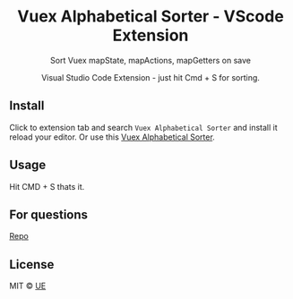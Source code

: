 <h1 align="center">Vuex Alphabetical Sorter - VScode Extension </h1>

<p align="center"> Sort Vuex mapState, mapActions, mapGetters on save</p>

<p align="center"> Visual Studio Code Extension - just hit Cmd + S for sorting.</p>

## Install

Click to extension tab and search `Vuex Alphabetical Sorter` and install it reload your editor. Or use this [Vuex Alphabetical Sorter](https://marketplace.visualstudio.com/items?itemName=suddham.vuex-alphabetical-sorter).

## Usage

Hit CMD + S thats it.

## For questions

[Repo](https://github.com/suddham/vuex-alphabetical-sorter)

## License

MIT © [UE](https://github.com/suddham)
